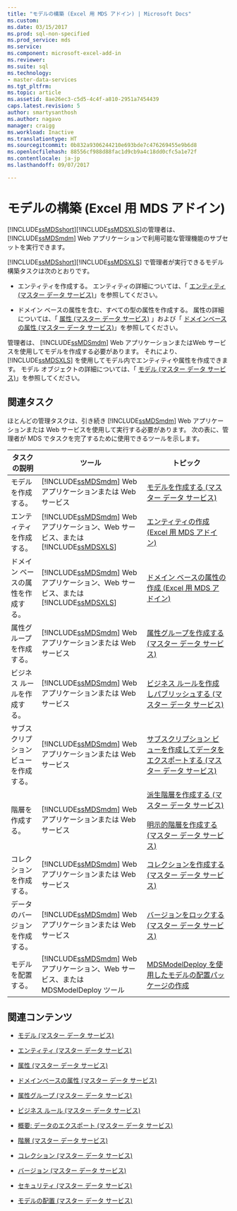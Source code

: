 ```yaml
---
title: "モデルの構築 (Excel 用 MDS アドイン) | Microsoft Docs"
ms.custom: 
ms.date: 03/15/2017
ms.prod: sql-non-specified
ms.prod_service: mds
ms.service: 
ms.component: microsoft-excel-add-in
ms.reviewer: 
ms.suite: sql
ms.technology:
- master-data-services
ms.tgt_pltfrm: 
ms.topic: article
ms.assetid: 8ae26ec3-c5d5-4c4f-a810-2951a7454439
caps.latest.revision: 5
author: smartysanthosh
ms.author: nagavo
manager: craigg
ms.workload: Inactive
ms.translationtype: HT
ms.sourcegitcommit: 0b832a9306244210e693bde7c476269455e9b6d8
ms.openlocfilehash: 88556cf988d88fac1d9cb9a4c18dd0cfc5a1e72f
ms.contentlocale: ja-jp
ms.lasthandoff: 09/07/2017

---
```

# <a name="building-a-model-mds-add-in-for-excel"></a>モデルの構築 (Excel 用 MDS アドイン)
  [!INCLUDE[ssMDSshort](../../includes/ssmdsshort-md.md)][!INCLUDE[ssMDSXLS](../../includes/ssmdsxls-md.md)]の管理者は、 [!INCLUDE[ssMDSmdm](../../includes/ssmdsmdm-md.md)] Web アプリケーションで利用可能な管理機能のサブセットを実行できます。  
  
 [!INCLUDE[ssMDSshort](../../includes/ssmdsshort-md.md)][!INCLUDE[ssMDSXLS](../../includes/ssmdsxls-md.md)] で管理者が実行できるモデル構築タスクは次のとおりです。  
  
-   エンティティを作成する。 エンティティの詳細については、「 [エンティティ (マスター データ サービス)](../../master-data-services/entities-master-data-services.md)」を参照してください。  
  
-   ドメイン ベースの属性を含む、すべての型の属性を作成する。 属性の詳細については、「 [属性 (マスター データ サービス)](../../master-data-services/attributes-master-data-services.md) 」および「 [ドメインベースの属性 (マスター データ サービス)](../../master-data-services/domain-based-attributes-master-data-services.md)」を参照してください。  
  
 管理者は、 [!INCLUDE[ssMDSmdm](../../includes/ssmdsmdm-md.md)] Web アプリケーションまたはWeb サービスを使用してモデルを作成する必要があります。 それにより、 [!INCLUDE[ssMDSXLS](../../includes/ssmdsxls-md.md)] を使用してモデル内でエンティティや属性を作成できます。 モデル オブジェクトの詳細については、「 [モデル (マスター データ サービス)](../../master-data-services/models-master-data-services.md)」を参照してください。  
  
## <a name="related-tasks"></a>関連タスク  
 ほとんどの管理タスクは、引き続き [!INCLUDE[ssMDSmdm](../../includes/ssmdsmdm-md.md)] Web アプリケーションまたは Web サービスを使用して実行する必要があります。 次の表に、管理者が MDS でタスクを完了するために使用できるツールを示します。  
  
|タスクの説明|ツール|トピック|  
|----------------------|----------|-----------|  
|モデルを作成する。|[!INCLUDE[ssMDSmdm](../../includes/ssmdsmdm-md.md)] Web アプリケーションまたは Web サービス|[モデルを作成する (マスター データ サービス)](../../master-data-services/create-a-model-master-data-services.md)|  
|エンティティを作成する。|[!INCLUDE[ssMDSmdm](../../includes/ssmdsmdm-md.md)] Web アプリケーション、Web サービス、または [!INCLUDE[ssMDSXLS](../../includes/ssmdsxls-md.md)]|[エンティティの作成 (Excel 用 MDS アドイン)](../../master-data-services/microsoft-excel-add-in/create-an-entity-mds-add-in-for-excel.md)|  
|ドメイン ベースの属性を作成する。|[!INCLUDE[ssMDSmdm](../../includes/ssmdsmdm-md.md)] Web アプリケーション、Web サービス、または [!INCLUDE[ssMDSXLS](../../includes/ssmdsxls-md.md)]|[ドメイン ベースの属性の作成 (Excel 用 MDS アドイン)](../../master-data-services/microsoft-excel-add-in/create-a-domain-based-attribute-mds-add-in-for-excel.md)|  
|属性グループを作成する。|[!INCLUDE[ssMDSmdm](../../includes/ssmdsmdm-md.md)] Web アプリケーションまたは Web サービス|[属性グループを作成する (マスター データ サービス)](../../master-data-services/create-an-attribute-group-master-data-services.md)|  
|ビジネス ルールを作成する。|[!INCLUDE[ssMDSmdm](../../includes/ssmdsmdm-md.md)] Web アプリケーションまたは Web サービス|[ビジネス ルールを作成しパブリッシュする (マスター データ サービス)](../../master-data-services/create-and-publish-a-business-rule-master-data-services.md)|  
|サブスクリプション ビューを作成する。|[!INCLUDE[ssMDSmdm](../../includes/ssmdsmdm-md.md)] Web アプリケーションまたは Web サービス|[サブスクリプション ビューを作成してデータをエクスポートする (マスター データ サービス)](../../master-data-services/create-a-subscription-view-to-export-data-master-data-services.md)|  
|階層を作成する。|[!INCLUDE[ssMDSmdm](../../includes/ssmdsmdm-md.md)] Web アプリケーションまたは Web サービス|[派生階層を作成する (マスター データ サービス)](../../master-data-services/create-a-derived-hierarchy-master-data-services.md)<br /><br /> [明示的階層を作成する (マスター データ サービス)](../../master-data-services/create-an-explicit-hierarchy-master-data-services.md)|  
|コレクションを作成する。|[!INCLUDE[ssMDSmdm](../../includes/ssmdsmdm-md.md)] Web アプリケーションまたは Web サービス|[コレクションを作成する (マスター データ サービス)](../../master-data-services/create-a-collection-master-data-services.md)|  
|データのバージョンを作成する。|[!INCLUDE[ssMDSmdm](../../includes/ssmdsmdm-md.md)] Web アプリケーションまたは Web サービス|[バージョンをロックする (マスター データ サービス)](../../master-data-services/lock-a-version-master-data-services.md)|  
|モデルを配置する。|[!INCLUDE[ssMDSmdm](../../includes/ssmdsmdm-md.md)] Web アプリケーション、Web サービス、または MDSModelDeploy ツール|[MDSModelDeploy を使用したモデルの配置パッケージの作成](../../master-data-services/create-a-model-deployment-package-by-using-mdsmodeldeploy.md)|  
  
## <a name="related-content"></a>関連コンテンツ  
  
-   [モデル (マスター データ サービス)](../../master-data-services/models-master-data-services.md)  
  
-   [エンティティ (マスター データ サービス)](../../master-data-services/entities-master-data-services.md)  
  
-   [属性 (マスター データ サービス)](../../master-data-services/attributes-master-data-services.md)  
  
-   [ドメインベースの属性 (マスター データ サービス)](../../master-data-services/domain-based-attributes-master-data-services.md)  
  
-   [属性グループ (マスター データ サービス)](../../master-data-services/attribute-groups-master-data-services.md)  
  
-   [ビジネス ルール (マスター データ サービス)](../../master-data-services/business-rules-master-data-services.md)  
  
-   [概要: データのエクスポート (マスター データ サービス)](../../master-data-services/overview-exporting-data-master-data-services.md)  
  
-   [階層 (マスター データ サービス)](../../master-data-services/hierarchies-master-data-services.md)  
  
-   [コレクション (マスター データ サービス)](../../master-data-services/collections-master-data-services.md)  
  
-   [バージョン (マスター データ サービス)](../../master-data-services/versions-master-data-services.md)  
  
-   [セキュリティ (マスター データ サービス)](../../master-data-services/security-master-data-services.md)  
  
-   [モデルの配置 (マスター データ サービス)](../../master-data-services/deploying-models-master-data-services.md)  
  
  

